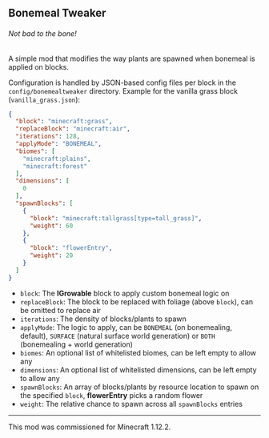 ## Bonemeal Tweaker

###### Not bad to the bone!

A simple mod that modifies the way plants are spawned when bonemeal is applied on blocks.

Configuration is handled by JSON-based config files per block in the `config/bonemealtweaker` directory. Example for the vanilla grass block (`vanilla_grass.json`):

```json
{
  "block": "minecraft:grass",
  "replaceBlock": "minecraft:air",
  "iterations": 128,
  "applyMode": "BONEMEAL",
  "biomes": [
    "minecraft:plains",
    "minecraft:forest"
  ],
  "dimensions": [
    0
  ],
  "spawnBlocks": [
    {
      "block": "minecraft:tallgrass[type=tall_grass]",
      "weight": 60
    },
    {
      "block": "flowerEntry",
      "weight": 20
    }
  ]
}
```

- `block`: The **IGrowable** block to apply custom bonemeal logic on
- `replaceBlock`: The block to be replaced with foliage (above `block`), can be omitted to replace air
- `iterations`: The density of blocks/plants to spawn
- `applyMode`: The logic to apply, can be `BONEMEAL` (on bonemealing, default), `SURFACE` (natural surface world generation) or `BOTH` (bonemealing + world generation)
- `biomes`: An optional list of whitelisted biomes, can be left empty to allow any
- `dimensions`: An optional list of whitelisted dimensions, can be left empty to allow any
- `spawnBlocks`: An array of blocks/plants by resource location to spawn on the specified `block`, **flowerEntry** picks a random flower
- `weight`: The relative chance to spawn across all `spawnBlocks` entries

---

This mod was commissioned for Minecraft 1.12.2.